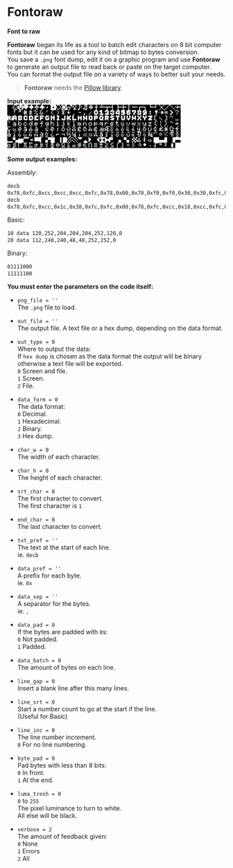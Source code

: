 # Fontoraw  
**Font to raw**  
  
**Fontoraw** began its life as a tool to batch edit characters on 8 bit computer fonts but it can be used for any kind of bitmap to bytes conversion.  
You save a `.png` font dump, edit it on a graphic program and use **Fontoraw** to generate an output file to read back or paste on the target computer.  
You can format the output file on a variety of ways to better suit your needs.  
  
>**Fontoraw** needs the [Pillow library](https://pillow.readthedocs.io/en/stable/).  

**Input example:**  
<img src="Example.png" alt="Example PNG" width="400">  
  
**Some output examples:**  
  
Assembly:  
  
	decb 0x78,0xfc,0xcc,0xcc,0xcc,0xfc,0x78,0x00,0x70,0xf0,0xf0,0x30,0x30,0xfc,0xfc,0x00  
	decb 0x78,0xfc,0xcc,0x1c,0x38,0xfc,0xfc,0x00,0x78,0xfc,0xcc,0x18,0xcc,0xfc,0x78,0x00  
  
Basic:  
  
	10 data 120,252,204,204,204,252,120,0  
	20 data 112,240,240,48,48,252,252,0  
  
Binary:  
  
	01111000  
	11111100  
  
**You must enter the parameters on the code itself:**  
  
- `png_file = ''`  
The `.png` file to load.  
  
- `out_file = ''`  
The output file. A text file or a hex dump, depending on the data format.  
  
- `out_type = 0`  
Where to output the data:  
If `hex dump` is chosen as the data format the output will be binary otherwise a text file will be exported.  
`0` Screen and file.  
`1` Screen.  
`2` File.  
  
- `data_form = 0`  
The data format:  
`0` Decimal.  
`1` Hexadecimal.  
`2` Binary.  
`3` Hex dump.  
  
- `char_w = 0`  
The width of each character.  
  
- `char_h = 0`  
The height of each character.  
  
- `srt_char = 0`  
The first character to convert.  
The first character is `1`  
  
- `end_char = 0`  
The last character to convert.  
  
- `txt_pref = ''`  
The text at the start of each line.  
ie. `decb`  
  
- `data_pref = ''`  
A prefix for each byte.  
ie. `0x`  
  
- `data_sep = ''`  
A separator for the bytes.  
ie. `,`  
  
- `data_pad = 0`  
If the bytes are padded with `0`s:  
`0` Not padded.  
`1` Padded.  
  
- `data_batch = 0`  
The amount of bytes on each line.  
  
- `line_gap = 0`  
Insert a blank line after this many lines.  
  
- `line_srt = 0`  
Start a number count to go at the start if the line.  
(Useful for Basic)  
  
- `line_inc = 0`  
The line number increment.  
`0` For no line numbering.  
  
- `byte_pad = 0`  
Pad bytes with less than 8 bits:  
`0` In front.  
`1` At the end.  
  
- `luma_tresh = 0`  
`0` to `255`  
The pixel luminance to turn to white.  
All else will be black.  
  
- `verbose = 2`  
The amount of feedback given:  
`0` None  
`1` Errors  
`2` All  
